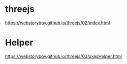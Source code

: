 # threejs

https://webstoryboy.github.io/threejs/02/index.html


# Helper

https://webstoryboy.github.io/threejs/03/axesHelper.html